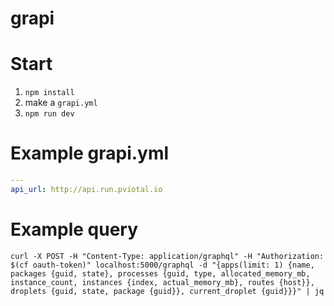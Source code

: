 # grapi

# Start
1. `npm install`
1. make a `grapi.yml`
1. `npm run dev`

# Example grapi.yml
```yml
---
api_url: http://api.run.pviotal.io
```

# Example query
```
curl -X POST -H "Content-Type: application/graphql" -H "Authorization: $(cf oauth-token)" localhost:5000/graphql -d "{apps(limit: 1) {name, packages {guid, state}, processes {guid, type, allocated_memory_mb, instance_count, instances {index, actual_memory_mb}, routes {host}}, droplets {guid, state, package {guid}}, current_droplet {guid}}}" | jq
```
